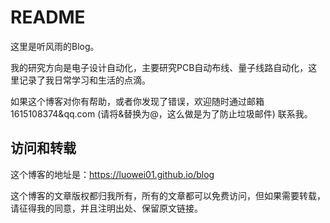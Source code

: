 <!-- toc -->
# README

这里是听风雨的Blog。

我的研究方向是电子设计自动化，主要研究PCB自动布线、量子线路自动化，这里记录了我日常学习和生活的点滴。

如果这个博客对你有帮助，或者你发现了错误，欢迎随时通过邮箱 1615108374&qq.com (请将&替换为@，这么做是为了防止垃圾邮件) 联系我。


## 访问和转载

这个博客的地址是：https://luowei01.github.io/blog

这个博客的文章版权都归我所有，所有的文章都可以免费访问，但如果需要转载，请征得我的同意，并且注明出处、保留原文链接。
